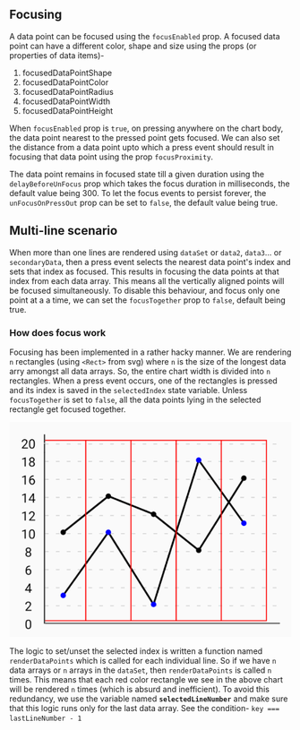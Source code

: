 ## Focusing

A data point can be focused using the `focusEnabled` prop.
A focused data point can have a different color, shape and size using the props (or properties of data items)- 
1. focusedDataPointShape
2. focusedDataPointColor
3. focusedDataPointRadius
4. focusedDataPointWidth
5. focusedDataPointHeight

When `focusEnabled` prop is `true`, on pressing anywhere on the chart body, the data point nearest to the pressed point gets focused. We can also set the distance from a data point upto which a press event should result in focusing that data point using the prop `focusProximity`.

The data point remains in focused state till a given duration using the `delayBeforeUnFocus` prop which takes the focus duration in milliseconds, the default value being 300.
To let the focus events to persist forever, the `unFocusOnPressOut` prop can be set to `false`, the default value being true.

## Multi-line scenario

When more than one lines are rendered using `dataSet` or `data2`, `data3`... or `secondaryData`, then a press event selects the nearest data point's index and sets that index as focused. This results in focusing the data points at that index from each data array. This means all the vertically aligned points will be focused simultaneously. To disable this behaviour, and focus only one point at a a time, we can set the `focusTogether` prop to `false`, default being true.

### How does focus work

Focusing has been implemented in a rather hacky manner.
We are rendering `n` rectangles (using `<Rect>` from svg) where `n` is the size of the longest data arry amongst all data arrays. So, the entire chart width is divided into `n` rectangles. When a press event occurs, one of the rectangles is pressed and its index is saved in the `selectedIndex` state variable. Unless `focusTogether` is set to `false`, all the data points lying in the selected rectangle get focused together.

<img src='../../../demos/strips.png' alt=''/>

The logic to set/unset the selected index is written a function named `renderDataPoints` which is called for each individual line. So if we have `n` data arrays or `n` arrays in the `dataSet`, then `renderDataPoints` is called `n` times. This means that each red color rectangle we see in the above chart will be rendered `n` times (which is absurd and inefficient). To avoid this redundancy, we use the variable named **`selectedLineNumber`** and make sure that this logic runs only for the last data array. See the condition- `key === lastLineNumber - 1`
